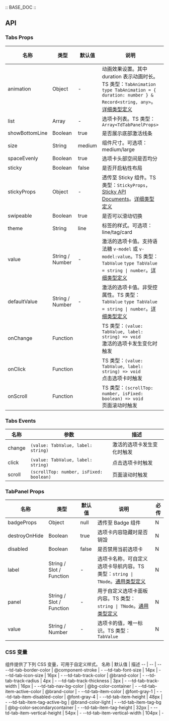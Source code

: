 :: BASE_DOC ::

## API
### Tabs Props

名称 | 类型 | 默认值 | 说明 | 必传
-- | -- | -- | -- | --
animation | Object | - | 动画效果设置。其中 duration 表示动画时长。TS 类型：`TabAnimation` `type TabAnimation = { duration: number } & Record<string, any>`。[详细类型定义](https://github.com/Tencent/tdesign-mobile-vue/tree/develop/src/tabs/type.ts) | N
list | Array | - | 选项卡列表。TS 类型：`Array<TdTabPanelProps>` | N
showBottomLine | Boolean | true | 是否展示底部激活线条 | N
size | String | medium | 组件尺寸。可选项：medium/large | N
spaceEvenly | Boolean | true | 选项卡头部空间是否均分 | N
sticky | Boolean | false | 是否开启粘性布局 | N
stickyProps | Object | - | 透传至 Sticky 组件。TS 类型：`StickyProps`，[Sticky API Documents](./sticky?tab=api)。[详细类型定义](https://github.com/Tencent/tdesign-mobile-vue/tree/develop/src/tabs/type.ts) | N
swipeable | Boolean | true | 是否可以滑动切换 | N
theme | String | line | 标签的样式。可选项：line/tag/card | N
value | String / Number | - | 激活的选项卡值。支持语法糖 `v-model` 或 `v-model:value`。TS 类型：`TabValue` `type TabValue = string \| number`。[详细类型定义](https://github.com/Tencent/tdesign-mobile-vue/tree/develop/src/tabs/type.ts) | N
defaultValue | String / Number | - | 激活的选项卡值。非受控属性。TS 类型：`TabValue` `type TabValue = string \| number`。[详细类型定义](https://github.com/Tencent/tdesign-mobile-vue/tree/develop/src/tabs/type.ts) | N
onChange | Function |  | TS 类型：`(value: TabValue, label: string) => void`<br/>激活的选项卡发生变化时触发 | N
onClick | Function |  | TS 类型：`(value: TabValue, label: string) => void`<br/>点击选项卡时触发 | N
onScroll | Function |  | TS 类型：`(scrollTop: number, isFixed: boolean) => void`<br/>页面滚动时触发 | N

### Tabs Events

名称 | 参数 | 描述
-- | -- | --
change | `(value: TabValue, label: string)` | 激活的选项卡发生变化时触发
click | `(value: TabValue, label: string)` | 点击选项卡时触发
scroll | `(scrollTop: number, isFixed: boolean)` | 页面滚动时触发

### TabPanel Props

名称 | 类型 | 默认值 | 说明 | 必传
-- | -- | -- | -- | --
badgeProps | Object | null | 透传至 Badge 组件 | N
destroyOnHide | Boolean | true | 选项卡内容隐藏时是否销毁 | N
disabled | Boolean | false | 是否禁用当前选项卡 | N
label | String / Slot / Function | - | 选项卡名称，可自定义选项卡导航内容。TS 类型：`string \| TNode`。[通用类型定义](https://github.com/Tencent/tdesign-mobile-vue/blob/develop/src/common.ts) | N
panel | String / Slot / Function | - | 用于自定义选项卡面板内容。TS 类型：`string \| TNode`。[通用类型定义](https://github.com/Tencent/tdesign-mobile-vue/blob/develop/src/common.ts) | N
value | String / Number | - | 选项卡的值，唯一标识。TS 类型：`TabValue` | N


### CSS 变量
组件提供了下列 CSS 变量，可用于自定义样式。
名称 | 默认值 | 描述 
-- | -- | --
--td-tab-border-color | @component-stroke | - 
--td-tab-font-size | 14px | - 
--td-tab-icon-size | 16px | - 
--td-tab-track-color | @brand-color | - 
--td-tab-track-radius | 4px | - 
--td-tab-track-thickness | 3px | - 
--td-tab-track-width | 16px | - 
--td-tab-nav-bg-color | @bg-color-container | - 
--td-tab-item-active-color | @brand-color | - 
--td-tab-item-color | @font-gray-1 | - 
--td-tab-item-disabled-color | @font-gray-4 | - 
--td-tab-item-height | 48px | - 
--td-tab-item-tag-active-bg | @brand-color-light | - 
--td-tab-item-tag-bg | @bg-color-secondarycontainer | - 
--td-tab-item-tag-height | 32px | - 
--td-tab-item-vertical-height | 54px | - 
--td-tab-item-vertical-width | 104px | - 